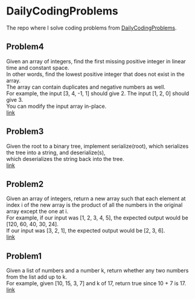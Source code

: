 # DailyCodingProblems
The repo where I solve coding problems from [DailyCodingProblems](https://www.dailycodingproblem.com/).

## Problem4

Given an array of integers, find the first missing positive integer in linear time and constant space.  
In other words, find the lowest positive integer that does not exist in the array.  
The array can contain duplicates and negative numbers as well.  
For example, the input [3, 4, -1, 1] should give 2. The input [1, 2, 0] should give 3.  
You can modify the input array in-place.  
[link](https://github.com/JerryLetehen/DailyCodingProblems/blob/master/Problems/FindFirstMissingPositiveInteger.cs)

## Problem3

Given the root to a binary tree, implement serialize(root), which serializes the tree into a string, and deserialize(s),  
which deserializes the string back into the tree.  
[link](https://github.com/JerryLetehen/DailyCodingProblems/blob/master/Problems/SerializingBinaryTree.cs)

## Problem2

Given an array of integers, return a new array such that each element at index i of the new array is the product of all the numbers in the original array except the one at i.  
For example, if our input was \[1, 2, 3, 4, 5], the expected output would be \[120, 60, 40, 30, 24].  
If our input was \[3, 2, 1], the expected output would be \[2, 3, 6].  
[link](https://github.com/JerryLetehen/DailyCodingProblems/blob/master/Problems/ProductOfArrayElements.cs)

## Problem1

Given a list of numbers and a number k, return whether any two numbers from the list add up to k.  
For example, given \[10, 15, 3, 7] and k of 17, return true since 10 + 7 is 17.  
[link](https://github.com/JerryLetehen/DailyCodingProblems/blob/master/Problems/WhetherTwoNumbersAddUpTo.cs)
